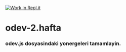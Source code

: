 [![Work in Repl.it](https://classroom.github.com/assets/work-in-replit-14baed9a392b3a25080506f3b7b6d57f295ec2978f6f33ec97e36a161684cbe9.svg)](https://classroom.github.com/online_ide?assignment_repo_id=3792860&assignment_repo_type=AssignmentRepo)
# odev-2.hafta
### odev.js dosyasindaki yonergeleri tamamlayin.
